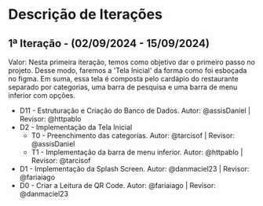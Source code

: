 # Descrição de Iterações


## 1ª Iteração - (02/09/2024 - 15/09/2024)
Valor: Nesta primeira iteração, temos como objetivo dar o primeiro passo no projeto. Desse modo, faremos a 'Tela Inicial' da forma como foi esboçada no figma. Em suma, essa tela é composta pelo cardápio do restaurante separado por categorias, uma barra de pesquisa e uma barra de menu inferior com opções.

- D11 - Estruturação e Criação do Banco de Dados. Autor: @assisDaniel | Revisor: @httpablo
- D2 - Implementação da Tela Inicial
    - T0 - Preenchimento das categorias. Autor: @tarcisof | Revisor: @assisDaniel
    - T1 - Implementação da barra de menu inferior. Autor: @httpablo | Revisor: @tarcisof 
- D1 - Implementação da Splash Screen. Autor: @danmaciel23 | Revisor: @fariaiago
- D0 - Criar a Leitura de QR Code. Autor: @fariaiago | Revisor: @danmaciel23